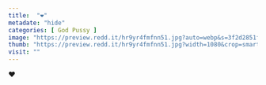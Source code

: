 ```yaml
---
title:  "❤️"
metadate: "hide"
categories: [ God Pussy ]
image: "https://preview.redd.it/hr9yr4fmfnn51.jpg?auto=webp&s=3f2d2851f49db143f542a3792ef3983ded671872"
thumb: "https://preview.redd.it/hr9yr4fmfnn51.jpg?width=1080&crop=smart&auto=webp&s=41520f3cc9fad38df7a4991dfcb2cab932765d08"
visit: ""
---
```

❤️
